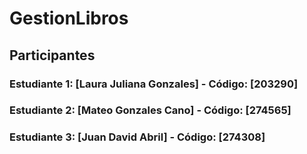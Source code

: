 # GestionLibros

## Participantes

### Estudiante 1: [Laura Juliana Gonzales] - Código: [203290]
### Estudiante 2: [Mateo Gonzales Cano] - Código: [274565]
### Estudiante 3: [Juan David Abril] - Código: [274308]
